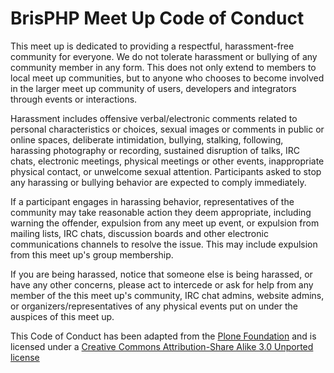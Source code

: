 # BrisPHP Meet Up Code of Conduct

This meet up is dedicated to providing a respectful, harassment-free community for everyone. We do not tolerate harassment or bullying of any community member in any form. This does not only extend to members to local meet up communities, but to anyone who chooses to become involved in the larger meet up community of users, developers and integrators through events or interactions.

Harassment includes offensive verbal/electronic comments related to personal characteristics or choices, sexual images or comments in public or online spaces, deliberate intimidation, bullying, stalking, following, harassing photography or recording, sustained disruption of talks, IRC chats, electronic meetings, physical meetings or other events, inappropriate physical contact, or unwelcome sexual attention. Participants asked to stop any harassing or bullying behavior are expected to comply immediately.

If a participant engages in harassing behavior, representatives of the community may take reasonable action they deem appropriate, including warning the offender, expulsion from any meet up event, or expulsion from mailing lists, IRC chats, discussion boards and other electronic communications channels to resolve the issue. This may include expulsion from this meet up's group membership.

If you are being harassed, notice that someone else is being harassed, or have any other concerns, please act to intercede or ask for help from any member of the this meet up's community, IRC chat admins, website admins, or organizers/representatives of any physical events put on under the auspices of this meet up.

This Code of Conduct has been adapted from the [Plone Foundation](http://plone.org/foundation/materials/foundation-resolutions/code-of-conduct) and is licensed under a [Creative Commons Attribution-Share Alike 3.0 Unported license](http://creativecommons.org/licenses/by-sa/3.0/)
